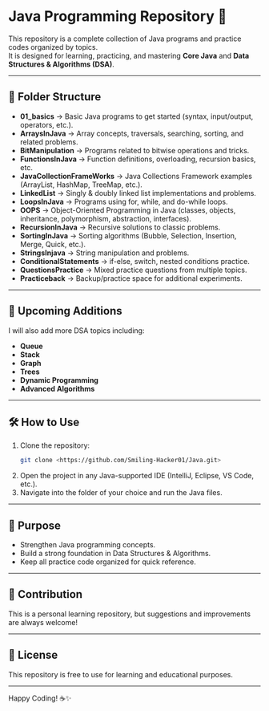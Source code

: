 # Java Programming Repository 🚀

This repository is a complete collection of Java programs and practice codes organized by topics.  
It is designed for learning, practicing, and mastering **Core Java** and **Data Structures & Algorithms (DSA)**.

---

## 📂 Folder Structure

- **01_basics** → Basic Java programs to get started (syntax, input/output, operators, etc.).
- **ArraysInJava** → Array concepts, traversals, searching, sorting, and related problems.
- **BitManipulation** → Programs related to bitwise operations and tricks.
- **FunctionsInJava** → Function definitions, overloading, recursion basics, etc.
- **JavaCollectionFrameWorks** → Java Collections Framework examples (ArrayList, HashMap, TreeMap, etc.).
- **LinkedList** → Singly & doubly linked list implementations and problems.
- **LoopsInJava** → Programs using for, while, and do-while loops.
- **OOPS** → Object-Oriented Programming in Java (classes, objects, inheritance, polymorphism, abstraction, interfaces).
- **RecursionInJava** → Recursive solutions to classic problems.
- **SortingInJava** → Sorting algorithms (Bubble, Selection, Insertion, Merge, Quick, etc.).
- **StringsInjava** → String manipulation and problems.
- **ConditionalStatements** → if-else, switch, nested conditions practice.
- **QuestionsPractice** → Mixed practice questions from multiple topics.
- **Practiceback** → Backup/practice space for additional experiments.

---

## 🔮 Upcoming Additions

I will also add more DSA topics including:
- **Queue**
- **Stack**
- **Graph**
- **Trees**
- **Dynamic Programming**
- **Advanced Algorithms**

---

## 🛠️ How to Use

1. Clone the repository:
   ```bash
   git clone <https://github.com/Smiling-Hacker01/Java.git>
   ```
2. Open the project in any Java-supported IDE (IntelliJ, Eclipse, VS Code, etc.).
3. Navigate into the folder of your choice and run the Java files.

---

## 🎯 Purpose

- Strengthen Java programming concepts.  
- Build a strong foundation in Data Structures & Algorithms.  
- Keep all practice code organized for quick reference.  

---

## 🤝 Contribution

This is a personal learning repository, but suggestions and improvements are always welcome!  

---

## 📜 License

This repository is free to use for learning and educational purposes.

---

Happy Coding! ☕✨
